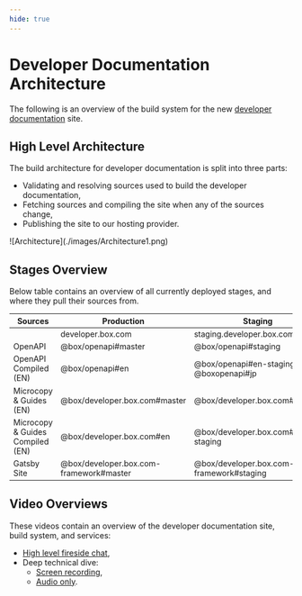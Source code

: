 ```yaml
---
hide: true
---
```


<!-- does not need translation -->

# Developer Documentation Architecture

The following is an overview of the build system for the new
[developer documentation] site. 

## High Level Architecture

The build architecture for developer documentation is split into three
parts:

- Validating and resolving sources used to build the developer documentation,
- Fetching sources and compiling the site when any of the sources change,
- Publishing the site to our hosting provider.

<ImageFrame center shadow border>
  ![Architecture](./images/Architecture1.png)
</ImageFrame>

## Stages Overview

Below table contains an overview of all currently deployed stages, and where
they pull their sources from.

<!-- markdownlint-disable line-length -->

| Sources | Production | Staging | Japan |
| --- | --- | --- | --- |
| | developer.box.com | staging.developer.box.com | ja.developer.box.com |
| OpenAPI | @box/openapi#master | @box/openapi#staging | |
| OpenAPI Compiled (EN) | @box/openapi#en | @box/openapi#en-staging @boxopenapi#jp |
| Microcopy & Guides (EN) | @box/developer.box.com#master | @box/developer.box.com#staging | |
| Microcopy & Guides Compiled (EN) | @box/developer.box.com#en | @box/developer.box.com#en-staging | @box/developer.box.com#jp |
| Gatsby Site | @box/developer.box.com-framework#master | @box/developer.box.com-framework#staging | @box/developer.box.com-framework#master |

<!-- markdownlint-enable line-length -->

## Video Overviews

These videos contain an overview of the developer documentation site, build
system, and services:

- [High level fireside chat],
- Deep technical dive:
  - [Screen recording],
  - [Audio only].

[developer documentation]: https://box.dev
[High level fireside chat]: 
https://cloud.box.com/s/bf7yfygd56ffes5awyw7xr5n7hrg3tiz
[Screen recording]: https://cloud.box.com/s/lmcj5kamjsxxwfad08d0iy78jmzsk7be
[Audio only]: https://cloud.box.com/s/mtbfmfwgxm4sn0m0xfz92rzlrv3239bh
